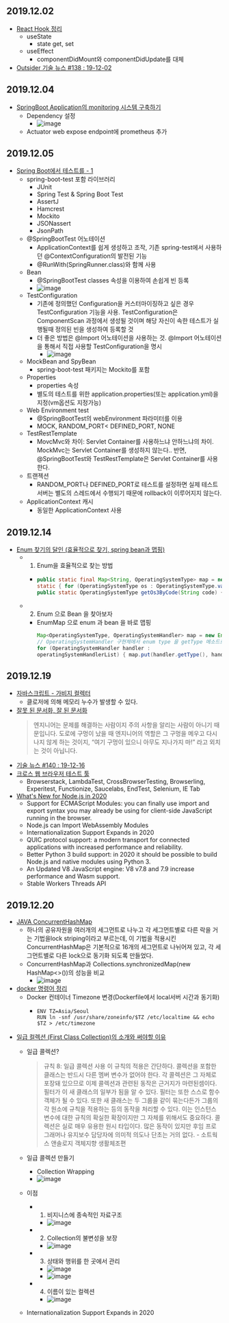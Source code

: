 ## 2019.12.02
* [React Hook 정리](https://velog.io/@noyo0123/React-Hook-%EC%A0%95%EB%A6%AC)
   * useState
      * state get, set
   * useEffect
      * componentDidMount와 componentDidUpdate를 대체
* [Outsider 기술 뉴스 #138 : 19-12-02](https://blog.outsider.ne.kr/1467)

## 2019.12.04
* [SpringBoot Application의 monitoring 시스템 구축하기](https://jongmin92.github.io/2019/12/04/Spring/prometheus/)
    * Dependency 설정
        * ![image](https://user-images.githubusercontent.com/20143765/70228476-c3298480-1797-11ea-8b72-b7b94a2fa382.png)
    * Actuator web expose endpoint에 prometheus 추가
## 2019.12.05
- [Spring Boot에서 테스트를 - 1](https://hyper-cube.io/2017/08/06/spring-boot-test-1/)
  - spring-boot-test 포함 라이브러리 
     - JUnit
     - Spring Test & Spring Boot Test
     - AssertJ
     - Hamcrest
     - Mockito
     - JSONassert
     - JsonPath
  - @SpringBootTest 어노테이션
     - ApplicationContext를 쉽게 생성하고 조작, 기존 spring-test에서 사용하던 @ContextConfiguration의 발전된 기능
     - @RunWith(SpringRunner.class)와 함께 사용
  - Bean
     - @SpringBootTest classes 속성을 이용하여 손쉽게 빈 등록
     - ![image](https://user-images.githubusercontent.com/20143765/71225508-34327580-231c-11ea-877c-19c74281a79d.png)
  - TestConfiguration
     - 기존에 정의했던 Configuration을 커스터마이징하고 싶은 경우 TestConfiguration 기능을 사용. TestConfiguration은 ComponentScan 과정에서 생성될 것이며 해당 자신이 속한 테스트가 실행될때 정의된 빈을 생성하여 등록할 것
     - 더 좋은 방법은 @Import 어노테이션을 사용하는 것. @Import 어노테이션을 통해서 직접 사용할 TestConfiguration을 명시
       - ![image](https://user-images.githubusercontent.com/20143765/70228639-03890280-1798-11ea-8d26-258167842c85.png)
  - MockBean and SpyBean
     - spring-boot-test 패키지는 Mockito를 포함
  - Properties
    - properties 속성
    - 별도의 테스트를 위한 application.properties(또는 application.yml)을 지정(vm옵션도 지정가능)
  - Web Environment test
     - @SpringBootTest의 webEnvironment 파라미터를 이용
     - MOCK, RANDOM_PORT< DEFINED_PORT, NONE
  - TestRestTemplate
     - MovcMvc와 차이: Servlet Container를 사용하느냐 안하느냐의 차이. MockMvc는 Servlet Container를 생성하지 않는다.. 반면, @SpringBootTest와 TestRestTemplate은 Servlet Container를 사용한다.
  - 트랜젝션   
     - RANDOM_PORT나 DEFINED_PORT로 테스트를 설정하면 실제 테스트 서버는 별도의 스레드에서 수행되기 때문에 rollback이 이루어지지 않는다.
  - ApplicationContext 캐시
     -  동일한 ApplicationContext 사용
## 2019.12.14
* [Enum 찾기의 달인 (효율적으로 찾기, spring bean과 맵핑)](https://sjh836.tistory.com/175)
    * 1. Enum을 효율적으로 찾는 방법
       * ``` java
         public static final Map<String, OperatingSystemType> map = new HashMap<>(); 
         static { for (OperatingSystemType os : OperatingSystemType.values()) { map.put(os.getCode(), os); } }
         public static OperatingSystemType getOs3ByCode(String code) { return map.get(code); }
         ```
    * 2. Enum 으로 Bean 을 찾아보자
       * EnumMap 으로 enum 과 bean 을 바로 맵핑
         ``` java
         Map<OperatingSystemType, OperatingSystemHandler> map = new EnumMap<>(OperatingSystemType.class); 
         // OperatingSystemHandler 구현체에서 enum type 을 getType 메소드로 명시 
         for (OperatingSystemHandler handler :
         operatingSystemHandlerList) { map.put(handler.getType(), handler); }
         ```

## 2019.12.19
* [자바스크립트 - 가비지 컬렉터](https://velog.io/@pa324/%EC%9E%90%EB%B0%94%EC%8A%A4%ED%81%AC%EB%A6%BD%ED%8A%B8-%EA%B0%80%EB%B9%84%EC%A7%80-%EC%BB%AC%EB%A0%89%ED%84%B0)
   * 클로저에 의해 메모리 누수가 발생할 수 있다.
* [잘못 된 문서화, 잘 된 문서화](https://tech.peoplefund.co.kr/2019/12/06/bad-and-good-documentation.html)
   > 엔지니어는 문제를 해결하는 사람이지 주의 사항을 알리는 사람이 아니기 때문입니다. 도로에 구멍이 났을 때 엔지니어의 역할은 그 구멍을 메우고 다시 나지 않게 하는 것이지, “여기 구멍이 있으니 아무도 지나가지 마!” 라고 외치는 것이 아닙니다.
* [기술 뉴스 #140 : 19-12-16](https://blog.outsider.ne.kr/1471?utm_source=feedburner&utm_medium=feed&utm_campaign=Feed%3A+rss_outsider_dev+%28Outsider%27s+Dev+Story%29)
* [크로스 웹 브라우저 테스트 툴](https://www.mrlatte.net/research/2019/12/08/cross-web-browser-test-tool.html)
   * Browserstack, LambdaTest, CrossBrowserTesting, Browserling, Experitest, Functionize, Saucelabs, EndTest, Selenium, IE Tab
* [What's New for Node.js in 2020](https://developer.okta.com/blog/2019/12/04/whats-new-nodejs-2020#internationalization-support-expands-in-2020)
    * Support for ECMAScript Modules: you can finally use import and export syntax you may already be using for client-side JavaScript running in the browser.
    * Node.js can Import WebAssembly Modules
    * Internationalization Support Expands in 2020
    * QUIC protocol support: a modern transport for connected applications with increased performance and reliability.
    * Better Python 3 build support: in 2020 it should be possible to build Node.js and native modules using Python 3.
    * An Updated V8 JavaScript engine: V8 v7.8 and 7.9 increase performance and Wasm support.
    * Stable Workers Threads API

## 2019.12.20
* [JAVA ConcurrentHashMap](https://dydtjr1128.github.io/java/2019/12/18/JAVA-ConcurrentHashMap.html)
    * 하나의 공유자원을 여러개의 세그먼트로 나누고 각 세그먼트별로 다른 락을 거는 기법을lock striping이라고 부르는데, 이 기법을 적용시킨 ConcurrentHashMap은 기본적으로 16개의 세그먼트로 나뉘어져 있고, 각 세그먼트별로 다른 lock으로 동기화 되도록 만들었다.
    *  ConcurrentHashMap과 Collections.synchronizedMap(new HashMap<>())의 성능을 비교
       * ![image](https://user-images.githubusercontent.com/20143765/71225475-1b29c480-231c-11ea-9016-67589202c170.png)
* [docker 명령어 정리](https://velog.io/@pa324/docker-%EB%AA%85%EB%A0%B9%EC%96%B4-%EC%A0%95%EB%A6%AC)
    * Docker 컨테이너 Timezone 변경(Dockerfile에서 local서버 시간과 동기화)
      * ```
        ENV TZ=Asia/Seoul
        RUN ln -snf /usr/share/zoneinfo/$TZ /etc/localtime && echo $TZ > /etc/timezone
        ```
* [일급 컬렉션 (First Class Collection)의 소개와 써야할 이유](https://jojoldu.tistory.com/412)
   * 일급 콜렉션?
      > 규칙 8: 일급 콜렉션 사용
이 규칙의 적용은 간단하다.
콜렉션을 포함한 클래스는 반드시 다른 멤버 변수가 없어야 한다.
각 콜렉션은 그 자체로 포장돼 있으므로 이제 콜렉션과 관련된 동작은 근거지가 마련된셈이다.
필터가 이 새 클래스의 일부가 됨을 알 수 있다.
필터는 또한 스스로 함수 객체가 될 수 있다.
또한 새 클래스는 두 그룹을 같이 묶는다든가 그룹의 각 원소에 규칙을 적용하는 등의 동작을 처리할 수 있다.
이는 인스턴스 변수에 대한 규칙의 확실한 확장이지만 그 자체를 위해서도 중요하다.
콜렉션은 실로 매우 유용한 원시 타입이다.
많은 동작이 있지만 후임 프로그래머나 유지보수 담당자에 의미적 의도나 단초는 거의 없다. - 소트웍스 앤솔로지 객체지향 생활체조편
   * 일급 콜렉션 만들기
      * Collection Wrapping
      * ![image](https://user-images.githubusercontent.com/20143765/71228076-811a4a00-2324-11ea-9a79-a8da43975924.png)
   * 이점
      * 1. 비지니스에 종속적인 자료구조
         * ![image](https://user-images.githubusercontent.com/20143765/71228107-9ee7af00-2324-11ea-929b-e40af2fa1ffd.png)
      * 2. Collection의 불변성을 보장
         * ![image](https://user-images.githubusercontent.com/20143765/71228131-af982500-2324-11ea-8d48-5ac3a326737f.png)
      * 3. 상태와 행위를 한 곳에서 관리
         * ![image](https://user-images.githubusercontent.com/20143765/71228168-c5a5e580-2324-11ea-97c2-39aa3ddc8a37.png)
         * ![image](https://user-images.githubusercontent.com/20143765/71228184-d22a3e00-2324-11ea-8008-15c48ed93b2c.png)
      * 4. 이름이 있는 컬렉션
         * ![image](https://user-images.githubusercontent.com/20143765/71228211-e1a98700-2324-11ea-9198-344f2a8e9efb.png)


    * Internationalization Support Expands in 2020
